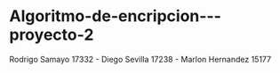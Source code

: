 # Algoritmo-de-encripcion---proyecto-2
Rodrigo Samayo 17332 - Diego Sevilla 17238 - Marlon Hernandez 15177
